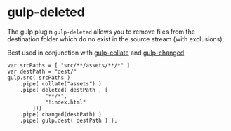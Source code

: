 # gulp-deleted

The gulp plugin `gulp-deleted` allows you to remove files from the destination folder which do no exist in the source stream (with exclusions);
  
Best used in conjunction with [gulp-collate](https://www.npmjs.org/package/gulp-collate) and [gulp-changed](https://www.npmjs.org/package/gulp-changed)  

``` 
var srcPaths = [ "src/**/assets/**/*" ]
var destPath = "dest/"
gulp.src( srcPaths )
	.pipe( collate("assets") )
	.pipe( deleted( destPath , [
			"**/*",
			"!index.html"
		]))
	.pipe( changed(destPath) )
	.pipe( gulp.dest( destPath ) );
```